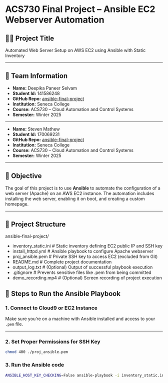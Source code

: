 # ACS730 Final Project – Ansible EC2 Webserver Automation

## 👨‍💻 Project Title
Automated Web Server Setup on AWS EC2 using Ansible with Static Inventory

---

## 🧠 Team Information

- **Name:** Deepika Paneer Selvam
- **Student Id:** 141586248
- **GitHub Repo:** [ansible-final-project](https://github.com/stevie1mat/ansible-final-project)  
- **Institution:** Seneca College  
- **Course:** ACS730 – Cloud Automation and Control Systems  
- **Semester:** Winter 2025

---

- **Name:** Steven Mathew  
- **Student Id:** 170069231
- **GitHub Repo:** [ansible-final-project](https://github.com/stevie1mat/ansible-final-project)  
- **Institution:** Seneca College  
- **Course:** ACS730 – Cloud Automation and Control Systems  
- **Semester:** Winter 2025



---

## 🎯 Objective

The goal of this project is to use **Ansible** to automate the configuration of a web server (Apache) on an AWS EC2 instance. The automation includes installing the web server, enabling it on boot, and creating a custom homepage.

---

## 📂 Project Structure

ansible-final-project/
- inventory_static.ini        # Static inventory defining EC2 public IP and SSH key
- install_httpd.yml           # Ansible playbook to configure Apache webserver
-  proj_ansible.pem            # Private SSH key to access EC2 (excluded from Git)
-  README.md                   # Complete project documentation
-  output_log.txt              # (Optional) Output of successful playbook execution
- .gitignore                  # Prevents sensitive files like .pem from being committed
-  demo_recording.mp4          # (Optional) Screen recording of project execution

## 🚀 Steps to Run the Ansible Playbook

### 1. Connect to Cloud9 or EC2 Instance
Make sure you’re on a machine with Ansible installed and access to your `.pem` file.

---

### 2. Set Proper Permissions for SSH Key

```bash
chmod 400 ./proj_ansible.pem
```

### 3. Run the Ansible code
```bash
ANSIBLE_HOST_KEY_CHECKING=False ansible-playbook -i inventory_static.ini install_httpd.yml
```
